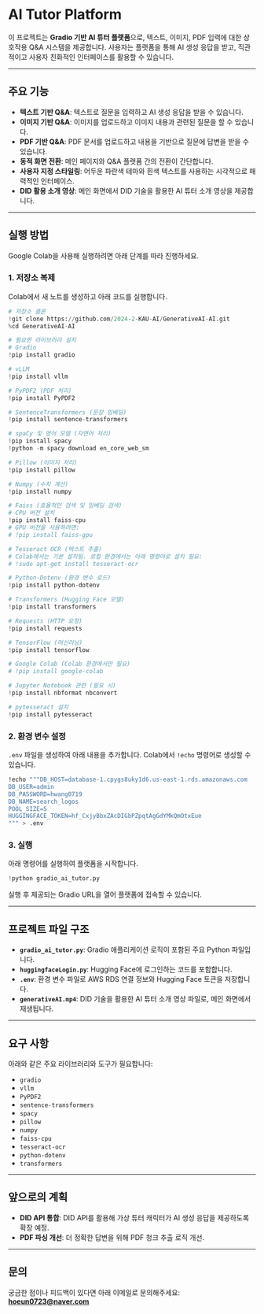 # AI Tutor Platform

이 프로젝트는 **Gradio 기반 AI 튜터 플랫폼**으로, 텍스트, 이미지, PDF 입력에 대한 상호작용 Q&A 시스템을 제공합니다. 사용자는 플랫폼을 통해 AI 생성 응답을 받고, 직관적이고 사용자 친화적인 인터페이스를 활용할 수 있습니다.

---

## 주요 기능

- **텍스트 기반 Q&A**: 텍스트로 질문을 입력하고 AI 생성 응답을 받을 수 있습니다.
- **이미지 기반 Q&A**: 이미지를 업로드하고 이미지 내용과 관련된 질문을 할 수 있습니다.
- **PDF 기반 Q&A**: PDF 문서를 업로드하고 내용을 기반으로 질문에 답변을 받을 수 있습니다.
- **동적 화면 전환**: 메인 페이지와 Q&A 플랫폼 간의 전환이 간단합니다.
- **사용자 지정 스타일링**: 어두운 파란색 테마와 흰색 텍스트를 사용하는 시각적으로 매력적인 인터페이스.
- **DID 활용 소개 영상**: 메인 화면에서 DID 기술을 활용한 AI 튜터 소개 영상을 제공합니다.

---

## 실행 방법

Google Colab을 사용해 실행하려면 아래 단계를 따라 진행하세요.

### 1. 저장소 복제

Colab에서 새 노트를 생성하고 아래 코드를 실행합니다.

```python
# 저장소 클론
!git clone https://github.com/2024-2-KAU-AI/GenerativeAI-AI.git
%cd GenerativeAI-AI
```

```python
# 필요한 라이브러리 설치
# Gradio
!pip install gradio

# vLLM
!pip install vllm

# PyPDF2 (PDF 처리)
!pip install PyPDF2

# SentenceTransformers (문장 임베딩)
!pip install sentence-transformers

# spaCy 및 영어 모델 (자연어 처리)
!pip install spacy
!python -m spacy download en_core_web_sm

# Pillow (이미지 처리)
!pip install pillow

# Numpy (수치 계산)
!pip install numpy

# Faiss (효율적인 검색 및 임베딩 검색)
# CPU 버전 설치
!pip install faiss-cpu
# GPU 버전을 사용하려면:
# !pip install faiss-gpu

# Tesseract OCR (텍스트 추출)
# Colab에서는 기본 설치됨. 로컬 환경에서는 아래 명령어로 설치 필요:
# !sudo apt-get install tesseract-ocr

# Python-Dotenv (환경 변수 로드)
!pip install python-dotenv

# Transformers (Hugging Face 모델)
!pip install transformers

# Requests (HTTP 요청)
!pip install requests

# TensorFlow (머신러닝)
!pip install tensorflow

# Google Colab (Colab 환경에서만 필요)
# !pip install google-colab

# Jupyter Notebook 관련 (필요 시)
!pip install nbformat nbconvert

# pytesseract 설치
!pip install pytesseract

```

### 2. 환경 변수 설정

`.env` 파일을 생성하여 아래 내용을 추가합니다. Colab에서 `!echo` 명령어로 생성할 수 있습니다.

```bash
!echo """DB_HOST=database-1.cpygs8uky1d6.us-east-1.rds.amazonaws.com
DB_USER=admin
DB_PASSWORD=hwang0719
DB_NAME=search_logos
POOL_SIZE=5
HUGGINGFACE_TOKEN=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
""" > .env

```

### 3. 실행

아래 명령어를 실행하여 플랫폼을 시작합니다.

```python
!python gradio_ai_tutor.py
```

실행 후 제공되는 Gradio URL을 열어 플랫폼에 접속할 수 있습니다.

---

## 프로젝트 파일 구조

- **`gradio_ai_tutor.py`**: Gradio 애플리케이션 로직이 포함된 주요 Python 파일입니다.
- **`huggingfaceLogin.py`**: Hugging Face에 로그인하는 코드를 포함합니다.
- **`.env`**: 환경 변수 파일로 AWS RDS 연결 정보와 Hugging Face 토큰을 저장합니다.
- **`generativeAI.mp4`**: DID 기술을 활용한 AI 튜터 소개 영상 파일로, 메인 화면에서 재생됩니다.

---

## 요구 사항

아래와 같은 주요 라이브러리와 도구가 필요합니다:

- `gradio`
- `vllm`
- `PyPDF2`
- `sentence-transformers`
- `spacy`
- `pillow`
- `numpy`
- `faiss-cpu`
- `tesseract-ocr`
- `python-dotenv`
- `transformers`

---

## 앞으로의 계획

- **DID API 통합**: DID API를 활용해 가상 튜터 캐릭터가 AI 생성 응답을 제공하도록 확장 예정.
- **PDF 파싱 개선**: 더 정확한 답변을 위해 PDF 청크 추출 로직 개선.

---

## 문의

궁금한 점이나 피드백이 있다면 아래 이메일로 문의해주세요:
**hoeun0723@naver.com**